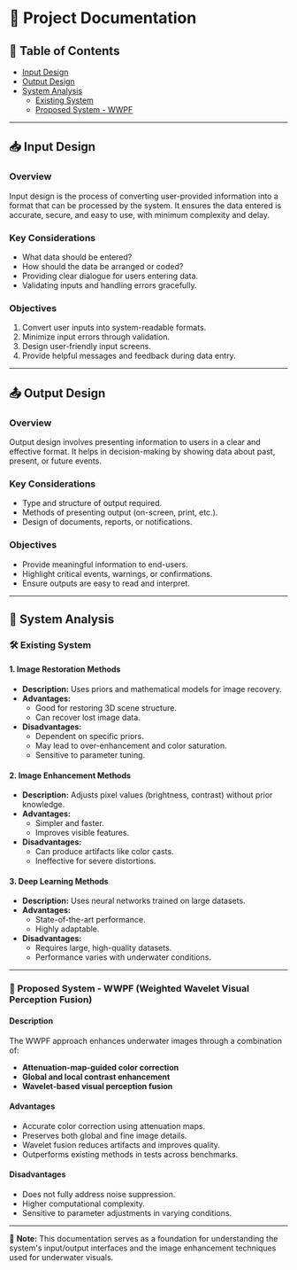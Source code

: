 # 📘 Project Documentation

## 🧾 Table of Contents
- [Input Design](#input-design)
- [Output Design](#output-design)
- [System Analysis](#system-analysis)
  - [Existing System](#existing-system)
  - [Proposed System - WWPF](#proposed-system---wwpf)

---

## 📥 Input Design

### Overview
Input design is the process of converting user-provided information into a format that can be processed by the system. It ensures the data entered is accurate, secure, and easy to use, with minimum complexity and delay.

### Key Considerations
- What data should be entered?
- How should the data be arranged or coded?
- Providing clear dialogue for users entering data.
- Validating inputs and handling errors gracefully.

### Objectives
1. Convert user inputs into system-readable formats.
2. Minimize input errors through validation.
3. Design user-friendly input screens.
4. Provide helpful messages and feedback during data entry.

---

## 📤 Output Design

### Overview
Output design involves presenting information to users in a clear and effective format. It helps in decision-making by showing data about past, present, or future events.

### Key Considerations
- Type and structure of output required.
- Methods of presenting output (on-screen, print, etc.).
- Design of documents, reports, or notifications.

### Objectives
- Provide meaningful information to end-users.
- Highlight critical events, warnings, or confirmations.
- Ensure outputs are easy to read and interpret.

---

## 🧠 System Analysis

### 🛠 Existing System

#### 1. Image Restoration Methods
- **Description:** Uses priors and mathematical models for image recovery.
- **Advantages:**
  - Good for restoring 3D scene structure.
  - Can recover lost image data.
- **Disadvantages:**
  - Dependent on specific priors.
  - May lead to over-enhancement and color saturation.
  - Sensitive to parameter tuning.

#### 2. Image Enhancement Methods
- **Description:** Adjusts pixel values (brightness, contrast) without prior knowledge.
- **Advantages:**
  - Simpler and faster.
  - Improves visible features.
- **Disadvantages:**
  - Can produce artifacts like color casts.
  - Ineffective for severe distortions.

#### 3. Deep Learning Methods
- **Description:** Uses neural networks trained on large datasets.
- **Advantages:**
  - State-of-the-art performance.
  - Highly adaptable.
- **Disadvantages:**
  - Requires large, high-quality datasets.
  - Performance varies with underwater conditions.

---

### 🌊 Proposed System - WWPF (Weighted Wavelet Visual Perception Fusion)

#### Description
The WWPF approach enhances underwater images through a combination of:
- **Attenuation-map-guided color correction**
- **Global and local contrast enhancement**
- **Wavelet-based visual perception fusion**

#### Advantages
- Accurate color correction using attenuation maps.
- Preserves both global and fine image details.
- Wavelet fusion reduces artifacts and improves quality.
- Outperforms existing methods in tests across benchmarks.

#### Disadvantages
- Does not fully address noise suppression.
- Higher computational complexity.
- Sensitive to parameter adjustments in varying conditions.

---

📌 **Note:** This documentation serves as a foundation for understanding the system's input/output interfaces and the image enhancement techniques used for underwater visuals.

